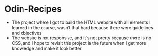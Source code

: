 # Odin-Recipes
- The project where I got to build the HTML website with all elements I learned in the course, wasn't that hard because there were guidelines and objectives 
- The website is not responsive, and it's not pretty because there is no CSS, and I hope to revisit this project in the future when I get more knowledge and make it look better